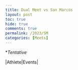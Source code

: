 ```yaml
---
title: Dual Meet vs San Marcos
layout: post
toc: true 
hide: true
comments: true
permalink: /2023/SM
categories: [Meets]
---
```


**Tentative*

|Athlete|Events|